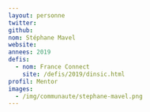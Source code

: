 ```yaml
---
layout: personne
twitter:
github:
nom: Stéphane Mavel
website:
annees: 2019
defis:
  - nom: France Connect
    site: /defis/2019/dinsic.html
profil: Mentor
images:
  - /img/communaute/stephane-mavel.png
---
```

